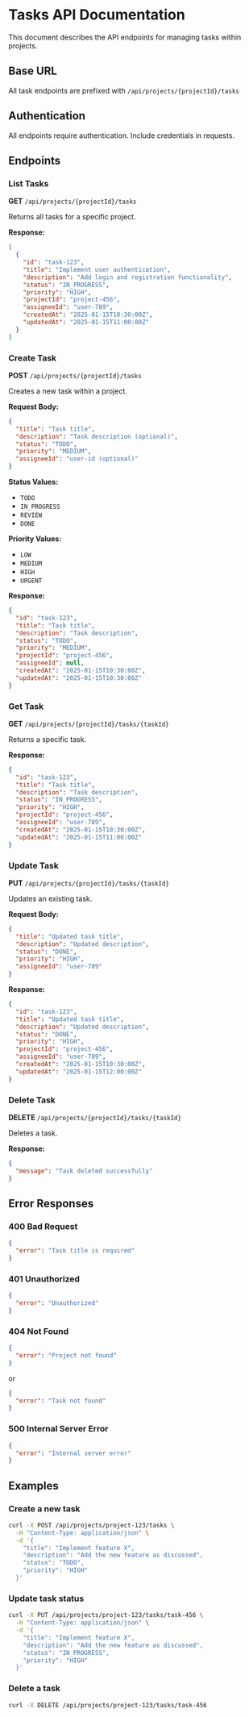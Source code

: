 # Tasks API Documentation

This document describes the API endpoints for managing tasks within projects.

## Base URL

All task endpoints are prefixed with `/api/projects/{projectId}/tasks`

## Authentication

All endpoints require authentication. Include credentials in requests.

## Endpoints

### List Tasks

**GET** `/api/projects/{projectId}/tasks`

Returns all tasks for a specific project.

**Response:**
```json
[
  {
    "id": "task-123",
    "title": "Implement user authentication",
    "description": "Add login and registration functionality",
    "status": "IN_PROGRESS",
    "priority": "HIGH",
    "projectId": "project-456",
    "assigneeId": "user-789",
    "createdAt": "2025-01-15T10:30:00Z",
    "updatedAt": "2025-01-15T11:00:00Z"
  }
]
```

### Create Task

**POST** `/api/projects/{projectId}/tasks`

Creates a new task within a project.

**Request Body:**
```json
{
  "title": "Task title",
  "description": "Task description (optional)",
  "status": "TODO",
  "priority": "MEDIUM",
  "assigneeId": "user-id (optional)"
}
```

**Status Values:**
- `TODO`
- `IN_PROGRESS`
- `REVIEW`
- `DONE`

**Priority Values:**
- `LOW`
- `MEDIUM`
- `HIGH`
- `URGENT`

**Response:**
```json
{
  "id": "task-123",
  "title": "Task title",
  "description": "Task description",
  "status": "TODO",
  "priority": "MEDIUM",
  "projectId": "project-456",
  "assigneeId": null,
  "createdAt": "2025-01-15T10:30:00Z",
  "updatedAt": "2025-01-15T10:30:00Z"
}
```

### Get Task

**GET** `/api/projects/{projectId}/tasks/{taskId}`

Returns a specific task.

**Response:**
```json
{
  "id": "task-123",
  "title": "Task title",
  "description": "Task description",
  "status": "IN_PROGRESS",
  "priority": "HIGH",
  "projectId": "project-456",
  "assigneeId": "user-789",
  "createdAt": "2025-01-15T10:30:00Z",
  "updatedAt": "2025-01-15T11:00:00Z"
}
```

### Update Task

**PUT** `/api/projects/{projectId}/tasks/{taskId}`

Updates an existing task.

**Request Body:**
```json
{
  "title": "Updated task title",
  "description": "Updated description",
  "status": "DONE",
  "priority": "HIGH",
  "assigneeId": "user-789"
}
```

**Response:**
```json
{
  "id": "task-123",
  "title": "Updated task title",
  "description": "Updated description",
  "status": "DONE",
  "priority": "HIGH",
  "projectId": "project-456",
  "assigneeId": "user-789",
  "createdAt": "2025-01-15T10:30:00Z",
  "updatedAt": "2025-01-15T12:00:00Z"
}
```

### Delete Task

**DELETE** `/api/projects/{projectId}/tasks/{taskId}`

Deletes a task.

**Response:**
```json
{
  "message": "Task deleted successfully"
}
```

## Error Responses

### 400 Bad Request
```json
{
  "error": "Task title is required"
}
```

### 401 Unauthorized
```json
{
  "error": "Unauthorized"
}
```

### 404 Not Found
```json
{
  "error": "Project not found"
}
```
or
```json
{
  "error": "Task not found"
}
```

### 500 Internal Server Error
```json
{
  "error": "Internal server error"
}
```

## Examples

### Create a new task
```bash
curl -X POST /api/projects/project-123/tasks \
  -H "Content-Type: application/json" \
  -d '{
    "title": "Implement feature X",
    "description": "Add the new feature as discussed",
    "status": "TODO",
    "priority": "HIGH"
  }'
```

### Update task status
```bash
curl -X PUT /api/projects/project-123/tasks/task-456 \
  -H "Content-Type: application/json" \
  -d '{
    "title": "Implement feature X",
    "description": "Add the new feature as discussed",
    "status": "IN_PROGRESS",
    "priority": "HIGH"
  }'
```

### Delete a task
```bash
curl -X DELETE /api/projects/project-123/tasks/task-456
``` 
